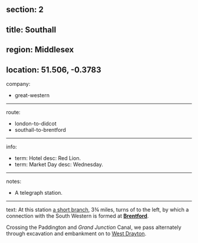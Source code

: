 section: 2
----
title: Southall
----
region: Middlesex
----
location: 51.506, -0.3783
----
company:
- great-western
----
route:
- london-to-didcot
- southall-to-brentford
----
info:
- term: Hotel
  desc: Red Lion.
- term: Market Day
  desc: Wednesday.
----
notes:
- A telegraph station.
----
text: At this station [a short branch](/routes/southall-to-brentford), 3¾ miles, turns of to the left, by which a connection with the South Western is formed at **[Brentford](/stations/brentford)**.

Crossing the Paddington and *Grand Junction* Canal, we pass alternately through excavation and embankment on to [West Drayton](/stations/west-drayton).

